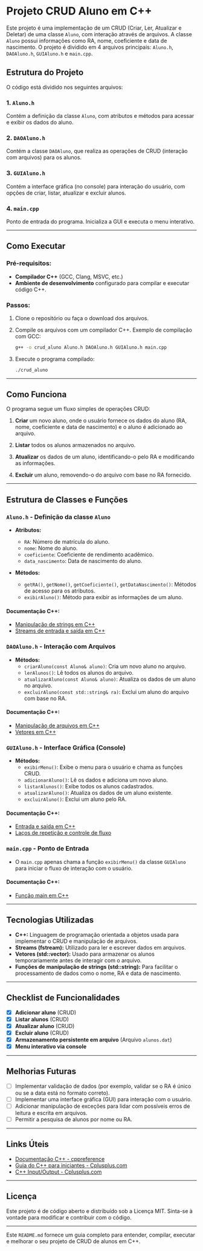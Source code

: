 # **Projeto CRUD Aluno em C++**

Este projeto é uma implementação de um CRUD (Criar, Ler, Atualizar e Deletar) de uma classe `Aluno`, com interação através de arquivos. A classe `Aluno` possui informações como RA, nome, coeficiente e data de nascimento. O projeto é dividido em 4 arquivos principais: `Aluno.h`, `DAOAluno.h`, `GUIAluno.h` e `main.cpp`.

## **Estrutura do Projeto**

O código está dividido nos seguintes arquivos:

### 1. **`Aluno.h`**
   Contém a definição da classe `Aluno`, com atributos e métodos para acessar e exibir os dados do aluno.
   
### 2. **`DAOAluno.h`**
   Contém a classe `DAOAluno`, que realiza as operações de CRUD (interação com arquivos) para os alunos.

### 3. **`GUIAluno.h`**
   Contém a interface gráfica (no console) para interação do usuário, com opções de criar, listar, atualizar e excluir alunos.

### 4. **`main.cpp`**
   Ponto de entrada do programa. Inicializa a GUI e executa o menu interativo.

---

## **Como Executar**

### Pré-requisitos:

- **Compilador C++** (GCC, Clang, MSVC, etc.)
- **Ambiente de desenvolvimento** configurado para compilar e executar código C++.

### Passos:

1. Clone o repositório ou faça o download dos arquivos.
2. Compile os arquivos com um compilador C++. Exemplo de compilação com GCC:
   
   ```bash
   g++ -o crud_aluno Aluno.h DAOAluno.h GUIAluno.h main.cpp
   ```

3. Execute o programa compilado:
   
   ```bash
   ./crud_aluno
   ```

---

## **Como Funciona**

O programa segue um fluxo simples de operações CRUD:

1. **Criar** um novo aluno, onde o usuário fornece os dados do aluno (RA, nome, coeficiente e data de nascimento) e o aluno é adicionado ao arquivo.
   
2. **Listar** todos os alunos armazenados no arquivo.
   
3. **Atualizar** os dados de um aluno, identificando-o pelo RA e modificando as informações.
   
4. **Excluir** um aluno, removendo-o do arquivo com base no RA fornecido.

---

## **Estrutura de Classes e Funções**

### **`Aluno.h`** - Definição da classe `Aluno`

- **Atributos:**
  - `RA`: Número de matrícula do aluno.
  - `nome`: Nome do aluno.
  - `coeficiente`: Coeficiente de rendimento acadêmico.
  - `data_nascimento`: Data de nascimento do aluno.

- **Métodos:**
  - `getRA()`, `getNome()`, `getCoeficiente()`, `getDataNascimento()`: Métodos de acesso para os atributos.
  - `exibirAluno()`: Método para exibir as informações de um aluno.

#### **Documentação C++:**
- [Manipulação de strings em C++](https://en.cppreference.com/w/cpp/string/basic_string)
- [Streams de entrada e saída em C++](https://en.cppreference.com/w/cpp/io)

### **`DAOAluno.h`** - Interação com Arquivos

- **Métodos:**
  - `criarAluno(const Aluno& aluno)`: Cria um novo aluno no arquivo.
  - `lerAlunos()`: Lê todos os alunos do arquivo.
  - `atualizarAluno(const Aluno& aluno)`: Atualiza os dados de um aluno no arquivo.
  - `excluirAluno(const std::string& ra)`: Exclui um aluno do arquivo com base no RA.

#### **Documentação C++:**
- [Manipulação de arquivos em C++](https://en.cppreference.com/w/cpp/io/fstream)
- [Vetores em C++](https://en.cppreference.com/w/cpp/container/vector)

### **`GUIAluno.h`** - Interface Gráfica (Console)

- **Métodos:**
  - `exibirMenu()`: Exibe o menu para o usuário e chama as funções CRUD.
  - `adicionarAluno()`: Lê os dados e adiciona um novo aluno.
  - `listarAlunos()`: Exibe todos os alunos cadastrados.
  - `atualizarAluno()`: Atualiza os dados de um aluno existente.
  - `excluirAluno()`: Exclui um aluno pelo RA.

#### **Documentação C++:**
- [Entrada e saída em C++](https://en.cppreference.com/w/cpp/io)
- [Laços de repetição e controle de fluxo](https://en.cppreference.com/w/cpp/language/for)

### **`main.cpp`** - Ponto de Entrada

- O `main.cpp` apenas chama a função `exibirMenu()` da classe `GUIAluno` para iniciar o fluxo de interação com o usuário.

#### **Documentação C++:**
- [Função main em C++](https://en.cppreference.com/w/cpp/language/main_function)

---

## **Tecnologias Utilizadas**

- **C++:** Linguagem de programação orientada a objetos usada para implementar o CRUD e manipulação de arquivos.
- **Streams (fstream):** Utilizado para ler e escrever dados em arquivos.
- **Vetores (std::vector):** Usado para armazenar os alunos temporariamente antes de interagir com o arquivo.
- **Funções de manipulação de strings (std::string):** Para facilitar o processamento de dados como o nome, RA e data de nascimento.

---

## **Checklist de Funcionalidades**

- [x] **Adicionar aluno** (CRUD)
- [x] **Listar alunos** (CRUD)
- [x] **Atualizar aluno** (CRUD)
- [x] **Excluir aluno** (CRUD)
- [x] **Armazenamento persistente em arquivo** (Arquivo `alunos.dat`)
- [x] **Menu interativo via console**

---

## **Melhorias Futuras**

- [ ] Implementar validação de dados (por exemplo, validar se o RA é único ou se a data está no formato correto).
- [ ] Implementar uma interface gráfica (GUI) para interação com o usuário.
- [ ] Adicionar manipulação de exceções para lidar com possíveis erros de leitura e escrita em arquivos.
- [ ] Permitir a pesquisa de alunos por nome ou RA.

---

## **Links Úteis**

- [Documentação C++ - cppreference](https://en.cppreference.com/)
- [Guia do C++ para iniciantes - Cplusplus.com](http://www.cplusplus.com/)
- [C++ Input/Output - Cplusplus.com](http://www.cplusplus.com/doc/tutorial/files/)

---

## **Licença**

Este projeto é de código aberto e distribuído sob a Licença MIT. Sinta-se à vontade para modificar e contribuir com o código.

---

Este `README.md` fornece um guia completo para entender, compilar, executar e melhorar o seu projeto de CRUD de alunos em C++.